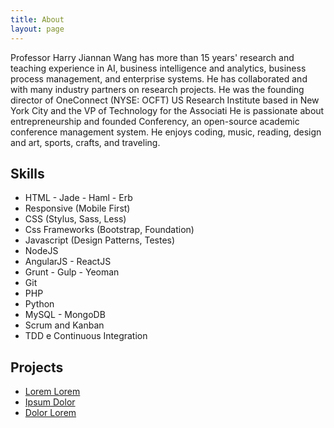 ```yaml
---
title: About
layout: page
---
```


Professor Harry Jiannan Wang has more than 15 years' research and teaching experience in AI, business intelligence and analytics, business process management, and enterprise systems. He has collaborated and  with many industry partners on  research projects. He was the founding director of OneConnect (NYSE: OCFT) US Research Institute based in New York City and the VP of Technology for the Associati He is passionate about entrepreneurship and founded Conferency, an open-source academic conference management system. He enjoys coding, music, reading, design and art, sports, crafts, and traveling. 

<h2>Skills</h2>

<ul class="skill-list">
	<li>HTML - Jade - Haml - Erb</li>
	<li>Responsive (Mobile First)</li>
	<li>CSS (Stylus, Sass, Less)</li>
	<li>Css Frameworks (Bootstrap, Foundation)</li>
	<li>Javascript (Design Patterns, Testes)</li>
	<li>NodeJS</li>
	<li>AngularJS - ReactJS</li>
	<li>Grunt - Gulp - Yeoman</li>
	<li>Git</li>
	<li>PHP</li>
	<li>Python</li>
	<li>MySQL - MongoDB</li>
	<li>Scrum and Kanban</li>
	<li>TDD e Continuous Integration</li>
</ul>

<h2>Projects</h2>

<ul>
	<li><a href="https://github.com/">Lorem Lorem</a></li>
	<li><a href="https://github.com/">Ipsum Dolor</a></li>
	<li><a href="https://github.com/">Dolor Lorem</a></li>
</ul>
